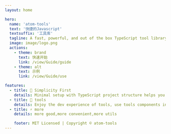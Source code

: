 ```yaml
---
layout: home

hero:
  name: 'atom-tools'
  text: '快捷的Javascript'
  textsuffix: '工具库'
  tagline: A fast, powerful, and out of the box TypeScript tool library
  image: image/logo.png
  actions:
    - theme: brand
      text: 快速开始
      link: /view/Guide/guide
    - theme: alt
      text: 示例
      link: /view/Guide/use

features:
  - title: 🚀 Simplicity First
    details: Minimal setup with TypeScript project structure helps you focus on use
  - title: 🍃 tools
    details: Enjoy the dev experience of tools, use tools components in project
  - title: ⚡️ more
    details: more good,more convenient,more utils

    footer: MIT Licensed | Copyright © atom-tools
---
```


<Home />
